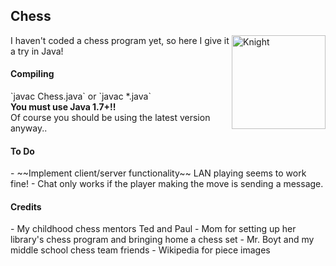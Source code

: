 Chess
--------------
<img src="http://i287.photobucket.com/albums/ll128/patmaster/unnamed_zps68986906.png" width="150" alt="Knight" align="right">
I haven't coded a chess program yet, so here I give it a try in Java!

<h4>Compiling</h4>
`javac Chess.java` or `javac *.java`
<br><b>You must use Java 1.7+!!</b><br>
Of course you should be using the latest version anyway..

<h4>To Do</h4>
- ~~Implement client/server functionality~~ LAN playing seems to work fine!
- Chat only works if the player making the move is sending a message.

<h4>Credits</h4>
- My childhood chess mentors Ted and Paul
- Mom for setting up her library's chess program and bringing home a chess set
- Mr. Boyt and my middle school chess team friends
- Wikipedia for piece images

